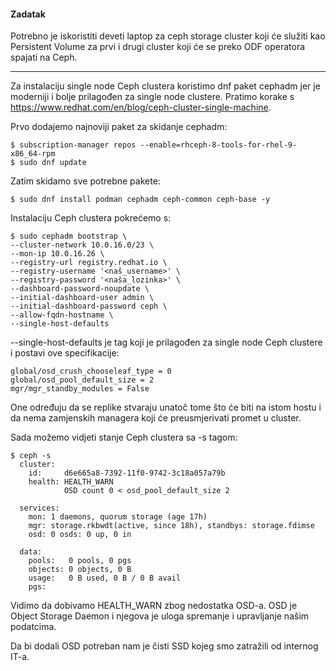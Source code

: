 #### Zadatak

Potrebno je iskoristiti deveti laptop za ceph storage cluster koji će služiti kao Persistent Volume za prvi i drugi cluster koji će se preko ODF operatora spajati na Ceph.

---
Za instalaciju single node Ceph clustera koristimo dnf paket cephadm jer je moderniji i bolje prilagođen za single node clustere. Pratimo korake s https://www.redhat.com/en/blog/ceph-cluster-single-machine. 

Prvo dodajemo najnoviji paket za skidanje cephadm:

    $ subscription-manager repos --enable=rhceph-8-tools-for-rhel-9-x86_64-rpm
    $ sudo dnf update

Zatim skidamo sve potrebne pakete:

    $ sudo dnf install podman cephadm ceph-common ceph-base -y

Instalaciju Ceph clustera pokrećemo s:

```
$ sudo cephadm bootstrap \
--cluster-network 10.0.16.0/23 \
--mon-ip 10.0.16.26 \
--registry-url registry.redhat.io \
--registry-username '<naš_username>' \
--registry-password '<naša_lozinka>' \
--dashboard-password-noupdate \
--initial-dashboard-user admin \
--initial-dashboard-password ceph \
--allow-fqdn-hostname \
--single-host-defaults
```

--single-host-defaults je tag koji je prilagođen za single node Ceph clustere i postavi ove specifikacije:

```
global/osd_crush_chooseleaf_type = 0
global/osd_pool_default_size = 2
mgr/mgr_standby_modules = False
```
One određuju da se replike stvaraju unatoč tome što će biti na istom hostu i da nema zamjenskih managera koji će preusmjerivati promet u cluster.

Sada možemo vidjeti stanje Ceph clustera sa -s tagom:

```
$ ceph -s
  cluster:
    id:     d6e665a8-7392-11f0-9742-3c18a057a79b
    health: HEALTH_WARN
            OSD count 0 < osd_pool_default_size 2
 
  services:
    mon: 1 daemons, quorum storage (age 17h)
    mgr: storage.rkbwdt(active, since 18h), standbys: storage.fdimse
    osd: 0 osds: 0 up, 0 in
 
  data:
    pools:   0 pools, 0 pgs
    objects: 0 objects, 0 B
    usage:   0 B used, 0 B / 0 B avail
    pgs:     
```

Vidimo da dobivamo HEALTH_WARN zbog nedostatka OSD-a. OSD je Object Storage Daemon i njegova je uloga spremanje i upravljanje našim podatcima.

Da bi dodali OSD potreban nam je čisti SSD kojeg smo zatražili od internog IT-a.
